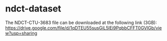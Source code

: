 # ndct-dataset

The NDCT-CTU-3683 file can be downloaded at the following link (3GB):
https://drive.google.com/file/d/1qDTEU55susGiL5lEi9PqbbCFFT0GVlGb/view?usp=sharing
